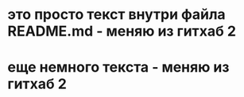 # это просто текст внутри файла README.md - меняю из гитхаб 2
# еще немного текста - меняю из гитхаб 2